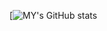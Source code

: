 [![MY's GitHub stats](https://github-readme-stats.vercel.app/api?username=0jas0jas&count_private=true&show_icons=true&theme=cobalt&hide_rank=true&custom_title=NothingMuch)
